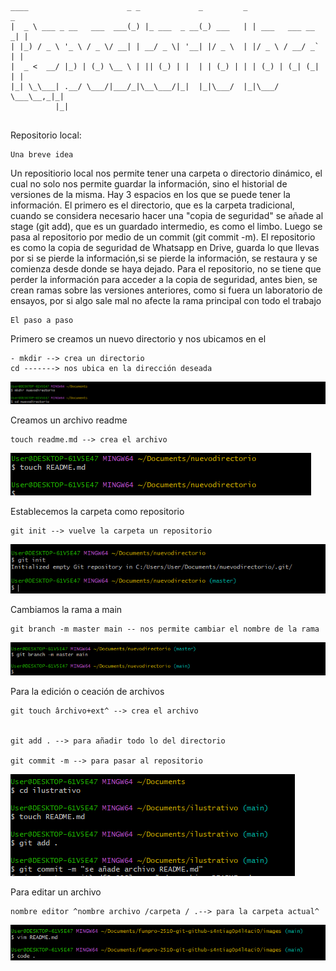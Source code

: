 ```
____                      _ _             _         _                 _ 
|  _ \ ___ _ __   ___  ___(_) |_ ___  _ __(_) ___   | | ___   ___ __ _| |
| |_) / _ \ '_ \ / _ \/ __| | __/ _ \| '__| |/ _ \  | |/ _ \ / __/ _` | |
|  _ <  __/ |_) | (_) \__ \ | || (_) | |  | | (_) | | | (_) | (_| (_| | |
|_| \_\___| .__/ \___/|___/_|\__\___/|_|  |_|\___/  |_|\___/ \___\__,_|_|
          |_|
          
```

Repositorio local: 

    Una breve idea

Un repositiorio local nos permite tener una carpeta o directorio dinámico, el cual no solo nos permite guardar la información, sino el historial de versiones de la misma. Hay 3 espacios en los que se puede tener la información. El primero es el directorio, que es la carpeta tradicional, cuando se considera necesario hacer una "copia de seguridad" se añade al stage (git add), que es un guardado intermedio, es como el limbo. Luego se pasa al repositorio por medio de un commit (git commit -m). El repositorio es como la copia de seguridad de Whatsapp en Drive, guarda lo que llevas por si se pierde la información,si se pierde la información, se restaura y se comienza desde donde se haya dejado. Para el repositorio, no se tiene que perder la información para acceder a la copia de seguridad, antes bien, se crean ramas sobre las versiones anteriores, como si fuera un laboratorio de ensayos, por si algo sale mal no afecte la rama principal con todo el trabajo



    El paso a paso

Primero se creamos un nuevo directorio y nos ubicamos en el 
```
- mkdir --> crea un directorio
cd -------> nos ubica en la dirección deseada

```
![Image](../images/imga.png)


Creamos un archivo readme

```
touch readme.md --> crea el archivo
```
![Image](../images/imgb.png)


Establecemos la carpeta como repositorio

```
git init --> vuelve la carpeta un repositorio
```
![Image](../images/imgc.png)

Cambiamos la rama a main

```
git branch -m master main -- nos permite cambiar el nombre de la rama
```
![Image](../images/imgd.png)

Para la edición o ceación de archivos 

```
git touch ârchivo+ext^ --> crea el archivo


git add . --> para añadir todo lo del directorio

git commit -m --> para pasar al repositorio

```
![Image](../images/imgd1.png)

Para editar un archivo 

```
nombre editor ^nombre archivo /carpeta / .--> para la carpeta actual^
```
![Image](../images/imgd2.png)